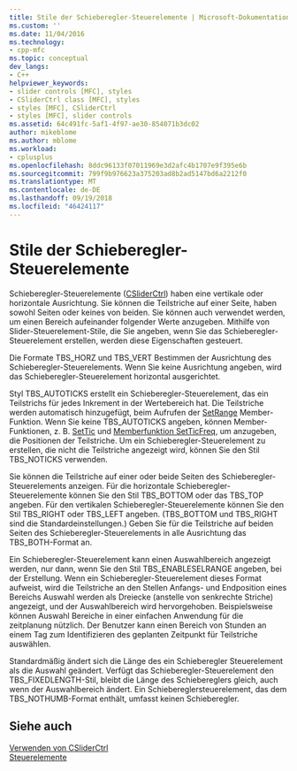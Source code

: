 ```yaml
---
title: Stile der Schieberegler-Steuerelemente | Microsoft-Dokumentation
ms.custom: ''
ms.date: 11/04/2016
ms.technology:
- cpp-mfc
ms.topic: conceptual
dev_langs:
- C++
helpviewer_keywords:
- slider controls [MFC], styles
- CSliderCtrl class [MFC], styles
- styles [MFC], CSliderCtrl
- styles [MFC], slider controls
ms.assetid: 64c491fc-5af1-4f97-ae30-854071b3dc02
author: mikeblome
ms.author: mblome
ms.workload:
- cplusplus
ms.openlocfilehash: 8ddc96133f07011969e3d2afc4b1707e9f395e6b
ms.sourcegitcommit: 799f9b976623a375203ad8b2ad5147bd6a2212f0
ms.translationtype: MT
ms.contentlocale: de-DE
ms.lasthandoff: 09/19/2018
ms.locfileid: "46424117"
---
```

# <a name="slider-control-styles"></a>Stile der Schieberegler-Steuerelemente

Schieberegler-Steuerelemente ([CSliderCtrl](../mfc/reference/csliderctrl-class.md)) haben eine vertikale oder horizontale Ausrichtung. Sie können die Teilstriche auf einer Seite, haben sowohl Seiten oder keines von beiden. Sie können auch verwendet werden, um einen Bereich aufeinander folgender Werte anzugeben. Mithilfe von Slider-Steuerelement-Stile, die Sie angeben, wenn Sie das Schieberegler-Steuerelement erstellen, werden diese Eigenschaften gesteuert.

Die Formate TBS_HORZ und TBS_VERT Bestimmen der Ausrichtung des Schieberegler-Steuerelements. Wenn Sie keine Ausrichtung angeben, wird das Schieberegler-Steuerelement horizontal ausgerichtet.

Styl TBS_AUTOTICKS erstellt ein Schieberegler-Steuerelement, das ein Teilstrichs für jedes Inkrement in der Wertebereich hat. Die Teilstriche werden automatisch hinzugefügt, beim Aufrufen der [SetRange](../mfc/reference/csliderctrl-class.md#setrange) Member-Funktion. Wenn Sie keine TBS_AUTOTICKS angeben, können Member-Funktionen, z. B. [SetTic](../mfc/reference/csliderctrl-class.md#settic) und [Memberfunktion SetTicFreq](../mfc/reference/csliderctrl-class.md#setticfreq), um anzugeben, die Positionen der Teilstriche. Um ein Schieberegler-Steuerelement zu erstellen, die nicht die Teilstriche angezeigt wird, können Sie den Stil TBS_NOTICKS verwenden.

Sie können die Teilstriche auf einer oder beide Seiten des Schieberegler-Steuerelements anzeigen. Für die horizontale Schieberegler-Steuerelemente können Sie den Stil TBS_BOTTOM oder das TBS_TOP angeben. Für den vertikalen Schieberegler-Steuerelemente können Sie den Stil TBS_RIGHT oder TBS_LEFT angeben. (TBS_BOTTOM und TBS_RIGHT sind die Standardeinstellungen.) Geben Sie für die Teilstriche auf beiden Seiten des Schieberegler-Steuerelements in alle Ausrichtung das TBS_BOTH-Format an.

Ein Schieberegler-Steuerelement kann einen Auswahlbereich angezeigt werden, nur dann, wenn Sie den Stil TBS_ENABLESELRANGE angeben, bei der Erstellung. Wenn ein Schieberegler-Steuerelement dieses Format aufweist, wird die Teilstriche an den Stellen Anfangs- und Endposition eines Bereichs Auswahl werden als Dreiecke (anstelle von senkrechte Striche) angezeigt, und der Auswahlbereich wird hervorgehoben. Beispielsweise können Auswahl Bereiche in einer einfachen Anwendung für die zeitplanung nützlich. Der Benutzer kann einen Bereich von Stunden an einem Tag zum Identifizieren des geplanten Zeitpunkt für Teilstriche auswählen.

Standardmäßig ändert sich die Länge des ein Schieberegler Steuerelement als die Auswahl geändert. Verfügt das Schieberegler-Steuerelement den TBS_FIXEDLENGTH-Stil, bleibt die Länge des Schiebereglers gleich, auch wenn der Auswahlbereich ändert. Ein Schiebereglersteuerelement, das dem TBS_NOTHUMB-Format enthält, umfasst keinen Schieberegler.

## <a name="see-also"></a>Siehe auch

[Verwenden von CSliderCtrl](../mfc/using-csliderctrl.md)<br/>
[Steuerelemente](../mfc/controls-mfc.md)

